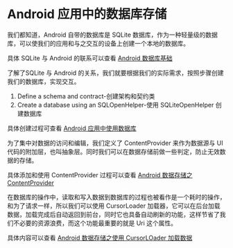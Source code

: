 # Android 应用中的数据库存储

我们都知道，Android 自带的数据库是 SQLite 数据库，作为一种轻量级的数据库，可以使我们的应用和与之交互的设备上创建一个本地的数据库。

具体 SQLite 与 Android 的联系可以查看 [Android 数据库基础](https://github.com/huabinzhang427/Pets-starting-point/blob/master/readme_mds/Android%20%E6%95%B0%E6%8D%AE%E5%BA%93%E5%9F%BA%E7%A1%80.md)

了解了SQLite 与 Android 的关系，我们就要根据我们的实际需求，按照步骤创建我们的数据库，实现交互。

1. Define a schema and contract-创建架构和契约类
2. Create a database using an SQLOpenHelper-使用 SQLiteOpenHelper 创建数据库

具体创建过程可查看 [Android 应用中使用数据库](https://github.com/huabinzhang427/Pets-starting-point/blob/master/readme_mds/Android%20%E5%BA%94%E7%94%A8%E4%B8%AD%E4%BD%BF%E7%94%A8%E6%95%B0%E6%8D%AE%E5%BA%93.md)

为了集中对数据的访问和编辑，我们定义了 ContentProvider 来作为数据源与 UI 代码的附加层，也叫抽象层。同时我们可以在数据存储前做一些判定，防止无效数据的存储。

具体添加和使用 ContentProvider 过程可以查看 [Android 数据存储之 ContentProvider](https://github.com/huabinzhang427/Pets-starting-point/blob/master/readme_mds/Android%20%E6%95%B0%E6%8D%AE%E5%AD%98%E5%82%A8%E4%B9%8B%20ContentProvider.md)

在数据库的操作中，读取和写入数据到数据库的过程也被看作是一个耗时的操作，和为了请求一样，所以我们可以使用 CursorLoader 加载器，它可以在后台加载数据，加载完成后自动返回到前台，同时它也具备自动刷新的功能，这样节省了我们不必要的资源浪费，而这个功能最重要的就是 Uri 这个属性。

具体内容可以查看 [Android 数据存储之使用 CursorLOader 加载数据](https://github.com/huabinzhang427/Pets-starting-point/blob/master/readme_mds/Android%20%E6%95%B0%E6%8D%AE%E5%AD%98%E5%82%A8%E4%B9%8B%E4%BD%BF%E7%94%A8%20CursorLOader%20%E5%8A%A0%E8%BD%BD%E6%95%B0%E6%8D%AE.md)

